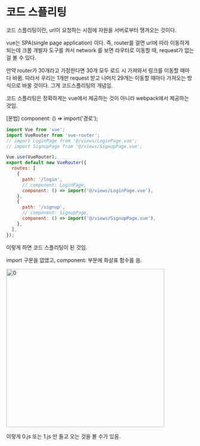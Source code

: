 # 코드 스플리팅

코드 스플리팅이란, url이 요청하는 시점에 자원을 서버로부터 땡겨오는 것이다.

vue는 SPA(single page application) 이다. 즉, router를 걸면 url에 따라 이동하게 되는데 크롬 개발자 도구를 켜서 network 를 보면 라우터로 이동할 때, request가 없는 걸 볼 수 있다.

만약 router가 30개라고 가정한다면 30개 모두 로드 시 가져와서 링크를 이동할 때마다 바뀜. 따라서 우리는 1개만 request 받고 나머지 29개는 이동할 때마다 가져오는 방식으로 바꿀 것이다. 그게 코드스플리팅의 개념임.

코드 스플리팅은 정확하게는 vue에서 제공하는 것이 아니라 webpack에서 제공하는 것임.

[문법] component: () => import('경로');

```js
import Vue from 'vue';
import VueRouter from 'vue-router';
// import LoginPage from '@/views/LoginPage.vue';
// import SignupPage from '@/views/SignupPage.vue';

Vue.use(VueRouter);
export default new VueRouter({
  routes: [
    {
      path: '/login',
      // component: LoginPage,
      component: () => import('@/views/LoginPage.vue'),
    },
    {
      path: '/signup',
      // component: SignupPage,
      component: () => import('@/views/SignupPage.vue'),
    },
  ],
});
```

이렇게 하면 코드 스플리팅이 된 것임.

import 구문을 없앴고, component: 부분에 화살표 함수를 씀.

<img width="423" alt="0" src="https://user-images.githubusercontent.com/59427983/119256226-a470b500-bbfa-11eb-93bc-8b3b295c6e03.png">

이렇게 0.js 또는 1.js 만 들고 오는 것을 볼 수가 있음.
